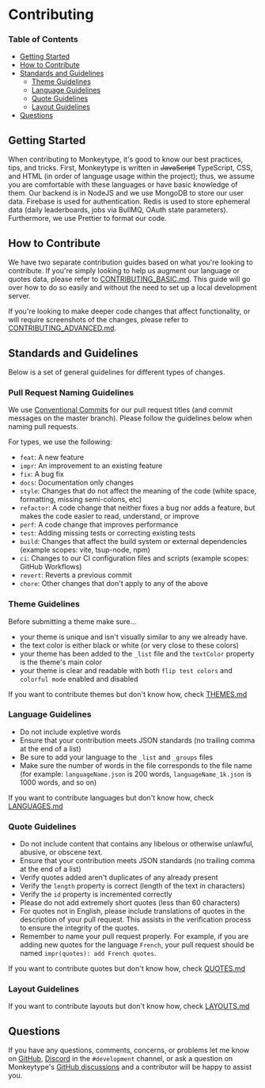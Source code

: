 # Contributing

### **Table of Contents**

- [Getting Started](#getting-started)
- [How to Contribute](#how-to-contribute)
- [Standards and Guidelines](#standards-and-guidelines)
  - [Theme Guidelines](#theme-guidelines)
  - [Language Guidelines](#language-guidelines)
  - [Quote Guidelines](#quote-guidelines)
  - [Layout Guidelines](#layout-guidelines)
- [Questions](#questions)

## Getting Started

When contributing to Monkeytype, it's good to know our best practices, tips, and tricks. First, Monkeytype is written in ~~JavaScript~~ TypeScript, CSS, and HTML (in order of language usage within the project); thus, we assume you are comfortable with these languages or have basic knowledge of them. Our backend is in NodeJS and we use MongoDB to store our user data. Firebase is used for authentication. Redis is used to store ephemeral data (daily leaderboards, jobs via BullMQ, OAuth state parameters). Furthermore, we use Prettier to format our code.

## How to Contribute

We have two separate contribution guides based on what you're looking to contribute. If you're simply looking to help us augment our language or quotes data, please refer to [CONTRIBUTING_BASIC.md](./CONTRIBUTING_BASIC.md). This guide will go over how to do so easily and without the need to set up a local development server.

If you're looking to make deeper code changes that affect functionality, or will require screenshots of the changes, please refer to [CONTRIBUTING_ADVANCED.md](./CONTRIBUTING_ADVANCED.md).

## Standards and Guidelines

Below is a set of general guidelines for different types of changes.

### Pull Request Naming Guidelines

We use [Conventional Commits](https://www.conventionalcommits.org/en/v1.0.0/) for our pull request titles (and commit messages on the master branch). Please follow the guidelines below when naming pull requests.

For types, we use the following:

- `feat`: A new feature
- `impr`: An improvement to an existing feature
- `fix`: A bug fix
- `docs`: Documentation only changes
- `style`: Changes that do not affect the meaning of the code (white space, formatting, missing semi-colons, etc)
- `refactor`: A code change that neither fixes a bug nor adds a feature, but makes the code easier to read, understand, or improve
- `perf`: A code change that improves performance
- `test`: Adding missing tests or correcting existing tests
- `build`: Changes that affect the build system or external dependencies (example scopes: vite, tsup-node, npm)
- `ci`: Changes to our CI configuration files and scripts (example scopes: GitHub Workflows)
- `revert`: Reverts a previous commit
- `chore`: Other changes that don't apply to any of the above

### Theme Guidelines

<!-- TODO: add screenshots to provide examples for dos and don'ts -->

Before submitting a theme make sure...

- your theme is unique and isn't visually similar to any we already have.
- the text color is either black or white (or very close to these colors)
- your theme has been added to the `_list` file and the `textColor` property is the theme's main color
- your theme is clear and readable with both `flip test colors` and `colorful mode` enabled and disabled

If you want to contribute themes but don't know how, check [THEMES.md](./THEMES.md) 

### Language Guidelines

- Do not include expletive words
- Ensure that your contribution meets JSON standards (no trailing comma at the end of a list)
- Be sure to add your language to the `_list` and `_groups` files
- Make sure the number of words in the file corresponds to the file name (for example: `languageName.json` is 200 words, `languageName_1k.json` is 1000 words, and so on)

If you want to contribute languages but don't know how, check [LANGUAGES.md](./LANGUAGES.md)

### Quote Guidelines

- Do not include content that contains any libelous or otherwise unlawful, abusive, or obscene text.
- Ensure that your contribution meets JSON standards (no trailing comma at the end of a list)
- Verify quotes added aren't duplicates of any already present
- Verify the `length` property is correct (length of the text in characters)
- Verify the `id` property is incremented correctly
- Please do not add extremely short quotes (less than 60 characters)
- For quotes not in English, please include translations of quotes in the description of your pull request. This assists in the verification process to ensure the integrity of the quotes.
- Remember to name your pull request properly. For example, if you are adding new quotes for the language `French`, your pull request should be named `impr(quotes): add French quotes`.


If you want to contribute quotes but don't know how, check [QUOTES.md](./QUOTES.md)

### Layout Guidelines

If you want to contribute layouts but don't know how, check [LAYOUTS.md](./LAYOUTS.md)

## Questions

If you have any questions, comments, concerns, or problems let me know on [GitHub](https://github.com/Miodec), [Discord](https://discord.gg/monkeytype) in the `#development` channel, or ask a question on Monkeytype's [GitHub discussions](https://github.com/monkeytypegame/monkeytype/discussions) and a contributor will be happy to assist you.
